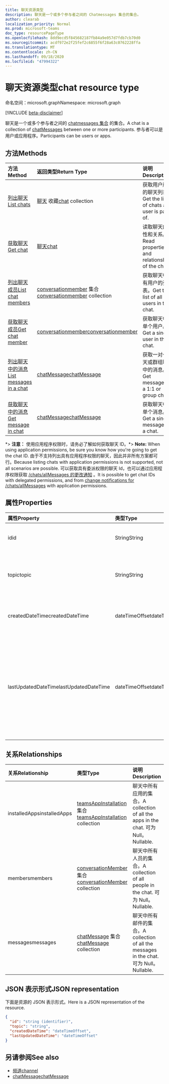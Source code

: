 ```yaml
---
title: 聊天资源类型
description: 聊天是一个或多个参与者之间的 Chatmessages 集合的集合。
author: clearab
localization_priority: Normal
ms.prod: microsoft-teams
doc_type: resourcePageType
ms.openlocfilehash: 8dd9ecd5f845682187fb84a9e057d7fdb7cb70d0
ms.sourcegitcommit: acdf972e2f25fef2c6855f6f28a63c0762228ffa
ms.translationtype: MT
ms.contentlocale: zh-CN
ms.lasthandoff: 09/18/2020
ms.locfileid: "47994322"
---
```

# <a name="chat-resource-type"></a><span data-ttu-id="a2b57-103">聊天资源类型</span><span class="sxs-lookup"><span data-stu-id="a2b57-103">chat resource type</span></span>

<span data-ttu-id="a2b57-104">命名空间：microsoft.graph</span><span class="sxs-lookup"><span data-stu-id="a2b57-104">Namespace: microsoft.graph</span></span>

[!INCLUDE [beta-disclaimer](../../includes/beta-disclaimer.md)]

<span data-ttu-id="a2b57-105">聊天是一个或多个参与者之间的 [chatmessages 集合](chatmessage.md) 的集合。</span><span class="sxs-lookup"><span data-stu-id="a2b57-105">A chat is a collection of [chatMessages](chatmessage.md) between one or more participants.</span></span> <span data-ttu-id="a2b57-106">参与者可以是用户或应用程序。</span><span class="sxs-lookup"><span data-stu-id="a2b57-106">Participants can be users or apps.</span></span>

## <a name="methods"></a><span data-ttu-id="a2b57-107">方法</span><span class="sxs-lookup"><span data-stu-id="a2b57-107">Methods</span></span>

|  <span data-ttu-id="a2b57-108">方法</span><span class="sxs-lookup"><span data-stu-id="a2b57-108">Method</span></span>       |  <span data-ttu-id="a2b57-109">返回类型</span><span class="sxs-lookup"><span data-stu-id="a2b57-109">Return Type</span></span>  | <span data-ttu-id="a2b57-110">说明</span><span class="sxs-lookup"><span data-stu-id="a2b57-110">Description</span></span>| <span data-ttu-id="a2b57-111">权限</span><span class="sxs-lookup"><span data-stu-id="a2b57-111">Permissions</span></span> |
|:---------------|:--------|:----------|-----------|
|[<span data-ttu-id="a2b57-112">列出聊天</span><span class="sxs-lookup"><span data-stu-id="a2b57-112">List chats</span></span>](../api/chat-list.md) | <span data-ttu-id="a2b57-113">[聊天](chat.md) 收藏</span><span class="sxs-lookup"><span data-stu-id="a2b57-113">[chat](chat.md) collection</span></span> | <span data-ttu-id="a2b57-114">获取用户所属的聊天列表。</span><span class="sxs-lookup"><span data-stu-id="a2b57-114">Get the list of chats a user is part of.</span></span>| <span data-ttu-id="a2b57-115">**仅委派**</span><span class="sxs-lookup"><span data-stu-id="a2b57-115">**Delegated only**</span></span> |
|[<span data-ttu-id="a2b57-116">获取聊天</span><span class="sxs-lookup"><span data-stu-id="a2b57-116">Get chat</span></span>](../api/chat-get.md) | [<span data-ttu-id="a2b57-117">聊天</span><span class="sxs-lookup"><span data-stu-id="a2b57-117">chat</span></span>](chat.md) | <span data-ttu-id="a2b57-118">读取聊天的属性和关系。</span><span class="sxs-lookup"><span data-stu-id="a2b57-118">Read properties and relationships of the chat.</span></span>| <span data-ttu-id="a2b57-119">**仅委派**</span><span class="sxs-lookup"><span data-stu-id="a2b57-119">**Delegated only**</span></span> |
|[<span data-ttu-id="a2b57-120">列出聊天成员</span><span class="sxs-lookup"><span data-stu-id="a2b57-120">List chat members</span></span>](../api/conversationmember-list.md) | <span data-ttu-id="a2b57-121">[conversationmember](conversationmember.md) 集合</span><span class="sxs-lookup"><span data-stu-id="a2b57-121">[conversationmember](conversationmember.md) collection</span></span> | <span data-ttu-id="a2b57-122">获取聊天中所有用户的列表。</span><span class="sxs-lookup"><span data-stu-id="a2b57-122">Get the list of all users in the chat.</span></span>| <span data-ttu-id="a2b57-123">委派和应用程序 \*</span><span class="sxs-lookup"><span data-stu-id="a2b57-123">Delegated and application\*</span></span> |
|[<span data-ttu-id="a2b57-124">获取聊天成员</span><span class="sxs-lookup"><span data-stu-id="a2b57-124">Get chat member</span></span>](../api/conversationmember-get.md) | [<span data-ttu-id="a2b57-125">conversationmember</span><span class="sxs-lookup"><span data-stu-id="a2b57-125">conversationmember</span></span>](conversationmember.md) | <span data-ttu-id="a2b57-126">获取聊天中的单个用户。</span><span class="sxs-lookup"><span data-stu-id="a2b57-126">Get a single user in the chat.</span></span>| <span data-ttu-id="a2b57-127">委派和应用程序 \*</span><span class="sxs-lookup"><span data-stu-id="a2b57-127">Delegated and application\*</span></span> |
|[<span data-ttu-id="a2b57-128">列出聊天中的消息</span><span class="sxs-lookup"><span data-stu-id="a2b57-128">List messages in a chat</span></span>](../api/chat-list-message.md)  | [<span data-ttu-id="a2b57-129">chatMessage</span><span class="sxs-lookup"><span data-stu-id="a2b57-129">chatMessage</span></span>](../resources/chatmessage.md) | <span data-ttu-id="a2b57-130">获取一对一聊天或群组聊天中的消息。</span><span class="sxs-lookup"><span data-stu-id="a2b57-130">Get messages in a 1:1 or group chat.</span></span> | <span data-ttu-id="a2b57-131">委派和应用程序 \*</span><span class="sxs-lookup"><span data-stu-id="a2b57-131">Delegated and application\*</span></span> |
|[<span data-ttu-id="a2b57-132">获取聊天中的消息</span><span class="sxs-lookup"><span data-stu-id="a2b57-132">Get message in chat</span></span>](../api/chat-get-message.md)  | [<span data-ttu-id="a2b57-133">chatMessage</span><span class="sxs-lookup"><span data-stu-id="a2b57-133">chatMessage</span></span>](../resources/chatmessage.md) | <span data-ttu-id="a2b57-134">获取聊天中的单个消息。</span><span class="sxs-lookup"><span data-stu-id="a2b57-134">Get a single message in a chat.</span></span> | <span data-ttu-id="a2b57-135">委派和应用程序 \*</span><span class="sxs-lookup"><span data-stu-id="a2b57-135">Delegated and application\*</span></span> |

<span data-ttu-id="a2b57-136">\*> **注意：** 使用应用程序权限时，请务必了解如何获取聊天 ID。</span><span class="sxs-lookup"><span data-stu-id="a2b57-136">\*> **Note:** When using application permissions, be sure you know how you're going to get the chat ID.</span></span> <span data-ttu-id="a2b57-137">由于不支持列出具有应用程序权限的聊天，因此并非所有方案都可行。</span><span class="sxs-lookup"><span data-stu-id="a2b57-137">Because listing chats with application permissions is not supported, not all scenarios are possible.</span></span> <span data-ttu-id="a2b57-138">可以获取具有委派权限的聊天 Id，也可以通过应用程序权限获取 [/chats/allMessages 的更改通知](../api/subscription-post-subscriptions.md) 。</span><span class="sxs-lookup"><span data-stu-id="a2b57-138">It is possible to get chat IDs with delegated permissions, and from [change notifications for /chats/allMessages](../api/subscription-post-subscriptions.md) with application permissions.</span></span>

## <a name="properties"></a><span data-ttu-id="a2b57-139">属性</span><span class="sxs-lookup"><span data-stu-id="a2b57-139">Properties</span></span>

| <span data-ttu-id="a2b57-140">属性</span><span class="sxs-lookup"><span data-stu-id="a2b57-140">Property</span></span>   | <span data-ttu-id="a2b57-141">类型</span><span class="sxs-lookup"><span data-stu-id="a2b57-141">Type</span></span> |<span data-ttu-id="a2b57-142">说明</span><span class="sxs-lookup"><span data-stu-id="a2b57-142">Description</span></span>|
|:---------------|:--------|:----------|
| <span data-ttu-id="a2b57-143">id</span><span class="sxs-lookup"><span data-stu-id="a2b57-143">id</span></span>| <span data-ttu-id="a2b57-144">String</span><span class="sxs-lookup"><span data-stu-id="a2b57-144">String</span></span>| <span data-ttu-id="a2b57-145">聊天的唯一标识符。</span><span class="sxs-lookup"><span data-stu-id="a2b57-145">The chat's unique identifier.</span></span> <span data-ttu-id="a2b57-146">只读。</span><span class="sxs-lookup"><span data-stu-id="a2b57-146">Read-only.</span></span>|
| <span data-ttu-id="a2b57-147">topic</span><span class="sxs-lookup"><span data-stu-id="a2b57-147">topic</span></span>| <span data-ttu-id="a2b57-148">String</span><span class="sxs-lookup"><span data-stu-id="a2b57-148">String</span></span>|  <span data-ttu-id="a2b57-149"> (聊天的可选) 主题或主题。</span><span class="sxs-lookup"><span data-stu-id="a2b57-149">(Optional) Subject or topic for the chat.</span></span> <span data-ttu-id="a2b57-150">仅适用于组聊天。</span><span class="sxs-lookup"><span data-stu-id="a2b57-150">Only available for group chats.</span></span>|
| <span data-ttu-id="a2b57-151">createdDateTime</span><span class="sxs-lookup"><span data-stu-id="a2b57-151">createdDateTime</span></span>| <span data-ttu-id="a2b57-152">dateTimeOffset</span><span class="sxs-lookup"><span data-stu-id="a2b57-152">dateTimeOffset</span></span>|  <span data-ttu-id="a2b57-153">聊天的创建日期和时间。</span><span class="sxs-lookup"><span data-stu-id="a2b57-153">Date and time at which the chat was created.</span></span> <span data-ttu-id="a2b57-154">只读。</span><span class="sxs-lookup"><span data-stu-id="a2b57-154">Read-only.</span></span>|
| <span data-ttu-id="a2b57-155">lastUpdatedDateTime</span><span class="sxs-lookup"><span data-stu-id="a2b57-155">lastUpdatedDateTime</span></span>| <span data-ttu-id="a2b57-156">dateTimeOffset</span><span class="sxs-lookup"><span data-stu-id="a2b57-156">dateTimeOffset</span></span>|  <span data-ttu-id="a2b57-157">重命名或更改成员身份时的聊天的日期和时间。</span><span class="sxs-lookup"><span data-stu-id="a2b57-157">Date and time at which the chat was renamed or membership changed.</span></span> <span data-ttu-id="a2b57-158">将邮件发送到聊天时，不会对 lastUpdatedDateTime 进行更新。</span><span class="sxs-lookup"><span data-stu-id="a2b57-158">lastUpdatedDateTime is not updated when a message is sent to the chat.</span></span> <span data-ttu-id="a2b57-159">只读。</span><span class="sxs-lookup"><span data-stu-id="a2b57-159">Read-only.</span></span>|

## <a name="relationships"></a><span data-ttu-id="a2b57-160">关系</span><span class="sxs-lookup"><span data-stu-id="a2b57-160">Relationships</span></span>

| <span data-ttu-id="a2b57-161">关系</span><span class="sxs-lookup"><span data-stu-id="a2b57-161">Relationship</span></span> | <span data-ttu-id="a2b57-162">类型</span><span class="sxs-lookup"><span data-stu-id="a2b57-162">Type</span></span> |<span data-ttu-id="a2b57-163">说明</span><span class="sxs-lookup"><span data-stu-id="a2b57-163">Description</span></span>|
|:---------------|:--------|:----------|
| <span data-ttu-id="a2b57-164">installedApps</span><span class="sxs-lookup"><span data-stu-id="a2b57-164">installedApps</span></span> | <span data-ttu-id="a2b57-165">[teamsAppInstallation](teamsappinstallation.md) 集合</span><span class="sxs-lookup"><span data-stu-id="a2b57-165">[teamsAppInstallation](teamsappinstallation.md) collection</span></span> | <span data-ttu-id="a2b57-166">聊天中所有应用的集合。</span><span class="sxs-lookup"><span data-stu-id="a2b57-166">A collection of all the apps in the chat.</span></span> <span data-ttu-id="a2b57-167">可为 Null。</span><span class="sxs-lookup"><span data-stu-id="a2b57-167">Nullable.</span></span> |
| <span data-ttu-id="a2b57-168">members</span><span class="sxs-lookup"><span data-stu-id="a2b57-168">members</span></span> | <span data-ttu-id="a2b57-169">[conversationMember](conversationmember.md) 集合</span><span class="sxs-lookup"><span data-stu-id="a2b57-169">[conversationMember](conversationmember.md) collection</span></span> | <span data-ttu-id="a2b57-170">聊天中所有人员的集合。</span><span class="sxs-lookup"><span data-stu-id="a2b57-170">A collection of all people in the chat.</span></span> <span data-ttu-id="a2b57-171">可为 Null。</span><span class="sxs-lookup"><span data-stu-id="a2b57-171">Nullable.</span></span> |
| <span data-ttu-id="a2b57-172">messages</span><span class="sxs-lookup"><span data-stu-id="a2b57-172">messages</span></span> | <span data-ttu-id="a2b57-173">[chatMessage](chatmessage.md) 集合</span><span class="sxs-lookup"><span data-stu-id="a2b57-173">[chatMessage](chatmessage.md) collection</span></span> | <span data-ttu-id="a2b57-174">聊天中所有邮件的集合。</span><span class="sxs-lookup"><span data-stu-id="a2b57-174">A collection of all the messages in the chat.</span></span> <span data-ttu-id="a2b57-175">可为 Null。</span><span class="sxs-lookup"><span data-stu-id="a2b57-175">Nullable.</span></span> |

## <a name="json-representation"></a><span data-ttu-id="a2b57-176">JSON 表示形式</span><span class="sxs-lookup"><span data-stu-id="a2b57-176">JSON representation</span></span>

<span data-ttu-id="a2b57-177">下面是资源的 JSON 表示形式。</span><span class="sxs-lookup"><span data-stu-id="a2b57-177">Here is a JSON representation of the resource.</span></span>

<!-- {
  "blockType": "resource",
  "keyProperty": "id",
  "@odata.type": "microsoft.graph.chat"
}-->

```json
{
  "id": "string (identifier)",
  "topic": "string",
  "createdDateTime": "dateTimeOffset",
  "lastUpdatedDateTime": "dateTimeOffset"
}

```

## <a name="see-also"></a><span data-ttu-id="a2b57-178">另请参阅</span><span class="sxs-lookup"><span data-stu-id="a2b57-178">See also</span></span>

- [<span data-ttu-id="a2b57-179">频道</span><span class="sxs-lookup"><span data-stu-id="a2b57-179">channel</span></span>](channel.md)
- [<span data-ttu-id="a2b57-180">chatMessage</span><span class="sxs-lookup"><span data-stu-id="a2b57-180">chatMessage</span></span>](chatmessage.md)

<!-- uuid: 8fcb5dbc-d5aa-4681-8e31-b001d5168d79
2015-10-25 14:57:30 UTC -->
<!--
{
  "type": "#page.annotation",
  "description": "chat resource",
  "keywords": "",
  "section": "documentation",
  "tocPath": ""
}
-->


